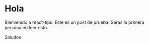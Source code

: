 # Hola

Bienvenido a react-tips. Este es un post de prueba. Serás la primera persona en leer esto.

Saludos